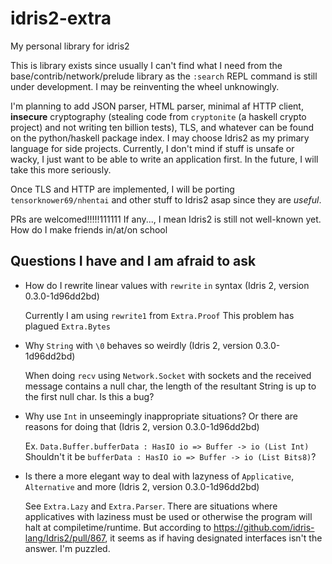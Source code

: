 # idris2-extra
My personal library for idris2

This is library exists since usually I can't find what I need from the base/contrib/network/prelude library as the `:search` REPL command is still under development. I may be reinventing the wheel unknowingly.

I'm planning to add JSON parser, HTML parser, minimal af HTTP client, **insecure** cryptography (stealing code from `cryptonite` (a haskell crypto project) and not writing ten billion tests), TLS, and whatever can be found on the python/haskell package index. I may choose Idris2 as my primary language for side projects. Currently, I don't mind if stuff is unsafe or wacky, I just want to be able to write an application first. In the future, I will take this more seriously.

Once TLS and HTTP are implemented, I will be porting `tensorknower69/nhentai` and other stuff to Idris2 asap since they are *useful*.

PRs are welcomed!!!!!111111 If any..., I mean Idris2 is still not well-known yet. How do I make friends in/at/on school

## Questions I have and I am afraid to ask

- How do I rewrite linear values with `rewrite` `in` syntax (Idris 2, version 0.3.0-1d96dd2bd)

  Currently I am using `rewrite1` from `Extra.Proof`
  This problem has plagued `Extra.Bytes`
  
- Why `String` with `\0` behaves so weirdly (Idris 2, version 0.3.0-1d96dd2bd)

  When doing `recv` using `Network.Socket` with sockets and the received message contains a null char, the length of the resultant String is up to the first null char. Is this a bug?
  
- Why use `Int` in unseemingly inappropriate situations? Or there are reasons for doing that (Idris 2, version 0.3.0-1d96dd2bd)

  Ex. `Data.Buffer.bufferData : HasIO io => Buffer -> io (List Int)` 
  Shouldn't it be `bufferData : HasIO io => Buffer -> io (List Bits8)`?

- Is there a more elegant way to deal with lazyness of `Applicative`, `Alternative` and more  (Idris 2, version 0.3.0-1d96dd2bd)

  See `Extra.Lazy` and `Extra.Parser`. There are situations where applicatives with laziness must be used or otherwise the program will halt at compiletime/runtime. But according to https://github.com/idris-lang/Idris2/pull/867, it seems as if having designated interfaces isn't the answer. I'm puzzled.
